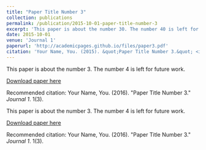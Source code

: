 ```yaml
---
title: "Paper Title Number 3"
collection: publications
permalink: /publication/2015-10-01-paper-title-number-3
excerpt: 'This paper is about the number 30. The number 40 is left for future work.'
date: 2015-10-01
venue: 'Journal 1'
paperurl: 'http://academicpages.github.io/files/paper3.pdf'
citation: 'Your Name, You. (2015). &quot;Paper Title Number 3.&quot; <i>Journal 1</i>. 1(3).'
---
```

This paper is about the number 3. The number 4 is left for future work.

[Download paper here](http://academicpages.github.io/files/paper3.pdf)

Recommended citation: Your Name, You. (2016). "Paper Title Number 3." <i>Journal 1</i>. 1(3).

This paper is about the number 3. The number 4 is left for future work.

[Download paper here](http://academicpages.github.io/files/paper3.pdf)

Recommended citation: Your Name, You. (2016). "Paper Title Number 3." <i>Journal 1</i>. 1(3).